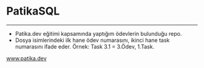 # PatikaSQL
---
* Patika.dev eğitimi kapsamında yaptığım ödevlerin bulunduğu repo.
* Dosya isimlerindeki ilk hane ödev numarasını, ikinci hane task numarasını ifade eder. Örnek: Task 3.1 = 3.Ödev, 1.Task.

www.patika.dev
